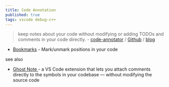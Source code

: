 ```yaml
---
title: Code Annotation
published: true
tags: vscode debug-c++
---
```

> keep notes about your code without modifying or adding TODOs and comments in your code directly. - [code-annotator](https://marketplace.visualstudio.com/items?itemName=DaleCover.code-annotator) / [Github](https://github.com/thamara/vscode-code-annotation?tab=readme-ov-file#code-annotation) / [blog](https://thamara.dev/posts/code-annotation-a-vscode-extension/)

- [Bookmarks](https://marketplace.visualstudio.com/items?itemName=alefragnani.Bookmarks) - Mark/unmark positions in your code

see also
- [Ghost Note ](https://marketplace.visualstudio.com/items?itemName=leytonoday.ghost-note) -  a VS Code extension that lets you attach comments directly to the symbols in your codebase — without modifying the source code
